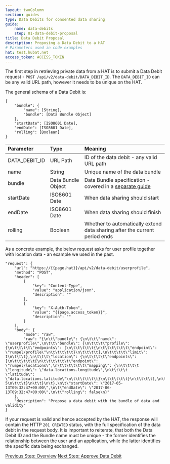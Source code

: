 ```yaml
---
layout: twoColumn
section: guides
type: Data Debits for consented data sharing
guide: 
    name: data-debits
    step: 01-data-debit-proposal
title: Data Debit Proposal
description: Proposing a Data Debit to a HAT
# Parameters used in code examples
hat: test.hubat.net
access_token: ACCESS_TOKEN
---
```


The first step in retrieving private data from a HAT is to submit a Data Debit request - `POST /api/v2/data-debit/DATA_DEBIT_ID`. The `DATA_DEBIT_ID` can be any valid URL path, however it needs to be unique on the HAT.

The general schema of a Data Debit is:

```jsonnoselect
{
	"bundle": {
		"name": [String],
		"bundle": [Data Bundle Object]
	},
	"startDate": [ISO8601 Date],
	"endDate": [ISO8601 Date],
	"rolling": [Boolean]
}
```

Parameter 	| Type 					| Meaning
|:----------|:----------------------|:----- |
DATA_DEBIT_ID | URL Path			| ID of the data debit - any valid URL path
name		| String				| Unique name of the data bundle
bundle		| Data Bundle Object	| Data Bundle specification - covered in a [separate guide](../data-bundling)
startDate	| ISO8601 Date			| When data sharing should start
endDate		| ISO8601 Date			| When data sharing should finish
rolling		| Boolean				| Whether to automatically extend data sharing after the current period ends

As a concrete example, the below request asks for user profile together with location data - an example we used in the past.

```postman
"request": {
	"url": "https://{{page.hat}}/api/v2/data-debit/userprofile",
	"method": "POST",
	"header": [
		{
			"key": "Content-Type",
			"value": "application/json",
			"description": ""
		},
		{
			"key": "X-Auth-Token",
			"value": "{{page.access_token}}",
			"description": ""
		}
	],
	"body": {
		"mode": "raw",
		"raw": "{\n\t\"bundle\": {\n\t\t\"name\": \"userprofile\",\n\t\t\"bundle\": {\n\t\t\t\"profile\": {\n\t\t\t\t\"endpoints\": [\n\t\t\t\t\t{\n\t\t\t\t\t\t\"endpoint\": \"rumpel/profile\"\n\t\t\t\t\t}\n\t\t\t\t],\n\t\t\t\t\"limit\": 1\n\t\t\t},\n\t\t\t\"location\": {\n\t\t\t\t\"endpoints\": [\n\t\t\t\t\t{\n\t\t\t\t\t\t\"endpoint\": \"rumpel/locations\",\n\t\t\t\t\t\t\"mapping\": {\n\t\t\t\t            \"longitude\": \"data.locations.longitude\",\n\t\t\t\t            \"latitude\": \"data.locations.latitude\"\n\t\t\t\t\t\t}\n\t\t\t\t\t}\n\t\t\t\t],\n\t\t\t\t\"limit\": 5\n\t\t\t}\n\t\t}\n\t},\n\t\"startDate\": \"2017-05-13T09:32:47+00:00\",\n\t\"endDate\": \"2017-06-13T09:32:47+00:00\",\n\t\"rolling\": false\n}"
	},
	"description": "Propose a data debit with the bundle of data and validity"
}
```

If your request is valid and hence accepted by the HAT, the response will contain the HTTP `201 CREATED` status, with the full specification of the data debit in the request body. It is important to reiterate, that both the Data Debit ID and the Bundle name must be unique - the former identifies the relationship between the user and an application, while the latter identifies the specific data being exchanged.

<nav class="pager-nav">
<a href="./">Previous Step: Overview</a>
<a href="02-approve-data-debit.html">Next Step: Approve Data Debit</a>
</nav>

